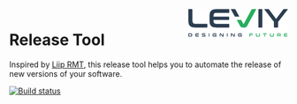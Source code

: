 <img src="docs/leviy-logo.png" alt="LEVIY logo" align="right" />

# Release Tool

Inspired by [Liip RMT](https://github.com/liip/RMT), this release tool helps you
to automate the release of new versions of your software.

[![Build status](https://img.shields.io/travis/leviy/release-tool.svg)](https://travis-ci.com/leviy/release-tool)
